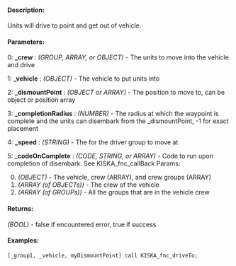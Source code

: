 #### Description:
Units will drive to point and get out of vehicle.

#### Parameters:
0: **_crew** : *(GROUP, ARRAY, or OBJECT)* - The units to move into the vehicle and drive

1: **_vehicle** : *(OBJECT)* - The vehicle to put units into

2: **_dismountPoint** : *(OBJECT or ARRAY)* - The position to move to, can be object or position array

3: **_completionRadius** : *(NUMBER)* - The radius at which the waypoint is complete and the units can disembark from the _dismountPoint, -1 for exact placement

4: **_speed** : *(STRING)* - The for the driver group to move at

5: **_codeOnComplete** : *(CODE, STRING, or ARRAY)* - Code to run upon completion of disembark. See KISKA_fnc_callBackParams:0. *(OBJECT)* - The vehicle, crew (ARRAY), and crew groups (ARRAY)1. *(ARRAY (of OBJECTs))* - The crew of the vehicle2. *(ARRAY (of GROUPs))* - All the groups that are in the vehicle crew

#### Returns:
*(BOOL)* - false if encountered error, true if success

#### Examples:
```sqf
[_group1, _vehicle, myDismountPoint] call KISKA_fnc_driveTo;
```

